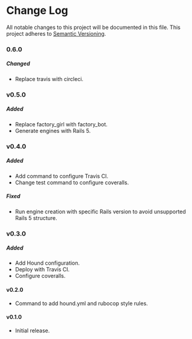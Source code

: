 # Change Log
All notable changes to this project will be documented in this file.
This project adheres to [Semantic Versioning](http://semver.org/).

### 0.6.0

##### Changed

* Replace travis with circleci.

### v0.5.0

##### Added

* Replace factory_girl with factory_bot.
* Generate engines with Rails 5.

### v0.4.0

##### Added

* Add command to configure Travis CI.
* Change test command to configure coveralls.

##### Fixed

* Run engine creation with specific Rails version to avoid unsupported Rails 5 structure.

### v0.3.0

##### Added

* Add Hound configuration.
* Deploy with Travis CI.
* Configure coveralls.

#### v0.2.0

* Command to add hound.yml and rubocop style rules.

#### v0.1.0

* Initial release.

